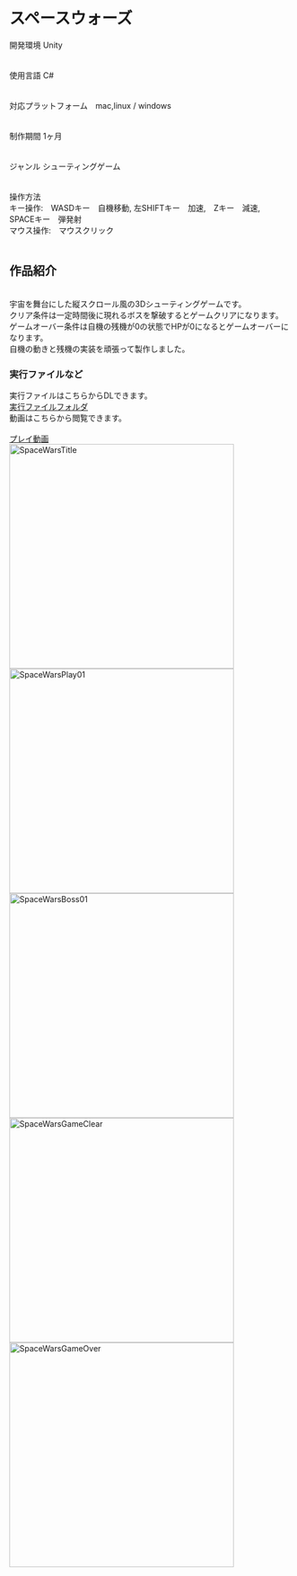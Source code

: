 # スペースウォーズ
開発環境 Unity  
<br>                                        
使用言語 C#  
<br>  
対応プラットフォーム　mac,linux / windows  
<br>                                        
制作期間 1ヶ月  
<br>                                     
ジャンル シューティングゲーム  
<br>                                 
操作方法  
キー操作:　WASDキー　自機移動, 左SHIFTキー　加速,　Zキー　減速,　SPACEキー　弾発射</dd>  
マウス操作:　マウスクリック  
<br> 
## 作品紹介  
<br>
宇宙を舞台にした縦スクロール風の3Dシューティングゲームです。<br>
クリア条件は一定時間後に現れるボスを撃破するとゲームクリアになります。 <br>
ゲームオーバー条件は自機の残機が0の状態でHPが0になるとゲームオーバーになります。<br>
自機の動きと残機の実装を頑張って製作しました。<br>

### 実行ファイルなど
実行ファイルはこちらからDLできます。 
<br>
[実行ファイルフォルダ](https://drive.google.com/drive/folders/1JnvqTRZo_mEiLQISxvYBhI7mbDw2qZAx?usp=sharing)
<br>
動画はこちらから閲覧できます。   
<br>
[プレイ動画](https://youtube.com/playlist?list=PL4mk8sDbTnfFLf5r35GmyeEkHumdufL2U)
<br>
<img width="400" alt="SpaceWarsTitle" src="https://user-images.githubusercontent.com/71370181/111786821-90aa8900-8901-11eb-9ecd-ce28a008e145.png">
<img width="400" alt="SpaceWarsPlay01" src="https://user-images.githubusercontent.com/71370181/111785439-f564e400-88ff-11eb-8e43-ab62a63ab192.png">
<img width="400" alt="SpaceWarsBoss01" src="https://user-images.githubusercontent.com/71370181/111787218-07478680-8902-11eb-87bb-c419e043a66c.png">
<img width="400" alt="SpaceWarsGameClear" src="https://user-images.githubusercontent.com/71370181/111785459-fac22e80-88ff-11eb-9d6c-f8157265adf3.png">
<img width="400" alt="SpaceWarsGameOver" src="https://user-images.githubusercontent.com/71370181/111785495-06155a00-8900-11eb-9a24-f149e0870595.png">
